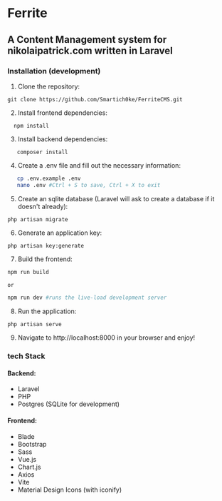 # Ferrite

## A Content Management system for nikolaipatrick.com written in Laravel

### Installation (development)

1. Clone the repository:
```
git clone https://github.com/Smartich0ke/FerriteCMS.git
```
2. Install frontend dependencies:
 ```
   npm install
 ```
3. Install backend dependencies:
```
   composer install
```
4. Create a .env file and fill out the necessary information:
```bash
   cp .env.example .env
   nano .env #Ctrl + S to save, Ctrl + X to exit
```
5. Create an sqlite database (Laravel will ask to create a database if it doesn't already):
```
php artisan migrate
```
6. Generate an application key:
```
php artisan key:generate
```
7. Build the frontend:
```bash
npm run build

or

npm run dev #runs the live-load development server
```
8. Run the application:
```
php artisan serve
```
9. Navigate to http://localhost:8000 in your browser and enjoy!

### tech Stack

#### Backend:

- Laravel
- PHP
- Postgres (SQLite for development)

#### Frontend:

- Blade
- Bootstrap
- Sass
- Vue.js
- Chart.js
- Axios
- Vite
- Material Design Icons (with iconify)
